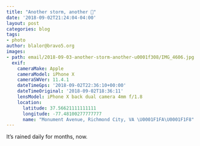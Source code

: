 ```yaml
---
title: "Another storm, another 🌈"
date: '2018-09-02T21:24:04-04:00'
layout: post
categories: blog
tags:
- photo
author: blalor@bravo5.org
images:
- path: email/2018-09-03-another-storm-another-u0001f308/IMG_4606.jpg
  exif:
    cameraMake: Apple
    cameraModel: iPhone X
    cameraSWVer: 11.4.1
    dateTimeGps: '2018-09-02T22:36:10+00:00'
    dateTimeOriginal: '2018-09-02T18:36:11'
    lensModel: iPhone X back dual camera 4mm f/1.8
    location:
      latitude: 37.56621111111111
      longitude: -77.48100277777777
      name: "Monument Avenue, Richmond City, VA \U0001F1FA\U0001F1F8"
---
```


It’s rained daily for months, now. 




